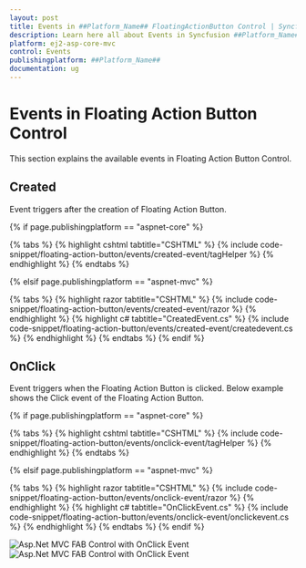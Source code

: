```yaml
---
layout: post
title: Events in ##Platform_Name## FloatingActionButton Control | Syncfusion
description: Learn here all about Events in Syncfusion ##Platform_Name## FloatingActionButton control of Syncfusion Essential JS 2 and more.
platform: ej2-asp-core-mvc
control: Events
publishingplatform: ##Platform_Name##
documentation: ug
---
```


# Events in Floating Action Button Control

This section explains the available events in Floating Action Button Control.

## Created

Event triggers after the creation of Floating Action Button.

{% if page.publishingplatform == "aspnet-core" %}

{% tabs %}
{% highlight cshtml tabtitle="CSHTML" %}
{% include code-snippet/floating-action-button/events/created-event/tagHelper %}
{% endhighlight %}
{% endtabs %}

{% elsif page.publishingplatform == "aspnet-mvc" %}

{% tabs %}
{% highlight razor tabtitle="CSHTML" %}
{% include code-snippet/floating-action-button/events/created-event/razor %}
{% endhighlight %}
{% highlight c# tabtitle="CreatedEvent.cs" %}
{% include code-snippet/floating-action-button/events/created-event/createdevent.cs %}
{% endhighlight %}
{% endtabs %}
{% endif %}

## OnClick

Event triggers when the Floating Action Button is clicked. Below example shows the Click event of the Floating Action Button.

{% if page.publishingplatform == "aspnet-core" %}

{% tabs %}
{% highlight cshtml tabtitle="CSHTML" %}
{% include code-snippet/floating-action-button/events/onclick-event/tagHelper %}
{% endhighlight %}
{% endtabs %}

{% elsif page.publishingplatform == "aspnet-mvc" %}

{% tabs %}
{% highlight razor tabtitle="CSHTML" %}
{% include code-snippet/floating-action-button/events/onclick-event/razor %}
{% endhighlight %}
{% highlight c# tabtitle="OnClickEvent.cs" %}
{% include code-snippet/floating-action-button/events/onclick-event/onclickevent.cs %}
{% endhighlight %}
{% endtabs %}
{% endif %}

![Asp.Net MVC FAB Control with OnClick Event](images/CoreOnClickEvent.png)
![Asp.Net MVC FAB Control with OnClick Event](images/CoreOnClickEvent1.png)